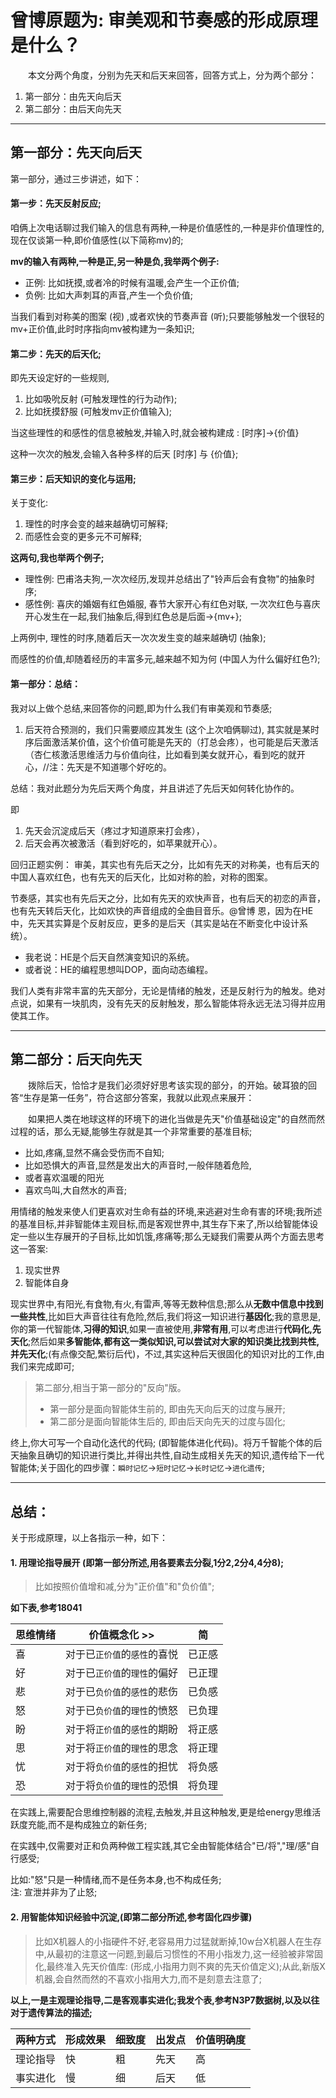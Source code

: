 # 曾博原题为: 审美观和节奏感的形成原理是什么？

　　本文分两个角度，分别为先天和后天来回答，回答方式上，分为两个部分：

1. 第一部分：由先天向后天
2. 第二部分：由后天向先天

***

## 第一部分：先天向后天

第一部分，通过三步讲述，如下：

#### 第一步：先天反射反应;

咱俩上次电话聊过我们输入的信息有两种,一种是价值感性的,一种是非价值理性的,现在仅谈第一种,即价值感性(以下简称mv)的;

**mv的输入有两种,一种是正,另一种是负,我举两个例子:**
* 正例: 比如抚摸,或者冷的时候有温暖,会产生一个正价值;
* 负例: 比如大声刺耳的声音,产生一个负价值;

当我们看到对称美的图案 (视) ,或者欢快的节奏声音 (听);只要能够触发一个很轻的mv+正价值,此时时序指向mv被构建为一条知识;

#### 第二步：先天的后天化;

即先天设定好的一些规则,
1. 比如吸吮反射 (可触发理性的行为动作);
2. 比如抚摸舒服 (可触发mv正价值输入);

当这些理性的和感性的信息被触发,并输入时,就会被构建成 : [时序]->{价值}

这种一次次的触发,会输入各种多样的后天 [时序] 与 {价值};

#### 第三步：后天知识的变化与运用;

关于变化:
1. 理性的时序会变的越来越确切可解释;
2. 而感性会变的更多元不可解释;

**这两句,我也举两个例子;**
* 理性例: 巴甫洛夫狗,一次次经历,发现并总结出了"铃声后会有食物"的抽象时序;
* 感性例: 喜庆的婚姻有红色婚服, 春节大家开心有红色对联, 一次次红色与喜庆开心发生在一起,我们抽象后,得到红色总是后面->{mv+};

上两例中, 理性的时序,随着后天一次次发生变的越来越确切 (抽象);

而感性的价值,却随着经历的丰富多元,越来越不知为何 (中国人为什么偏好红色?);

#### 第一部分：总结：

我对以上做个总结,来回答你的问题,即为什么我们有审美观和节奏感;

1. 后天符合预测的，我们只需要顺应其发生 (这个上次咱俩聊过), 其实就是某时序后面激活某价值，这个价值可能是先天的（打总会疼），也可能是后天激活（杏仁核激活思维活力与价值向往，比如看到美女就开心，看到吃的就开心，//注：先天是不知道哪个好吃的。

总结：我对此题分为先后天两个角度，并且讲述了先后天如何转化协作的。

即
1. 先天会沉淀成后天（疼过才知道原来打会疼），
2. 后天会再次被激活（看到好吃的，如苹果就开心）。

回归正题实例：
审美，其实也有先后天之分，比如有先天的对称美，也有后天的中国人喜欢红色，也有先天的后天化，比如对称的脸，对称的图案。

节奏感，其实也有先后天之分，比如有先天的欢快声音，也有后天的初恋的声音，也有先天转后天化，比如欢快的声音组成的全曲目音乐。@曾博 恩，因为在HE中，先天其实算是个反射反应，更多的是后天（其实是站在不断变化中设计系统）。

* 我老说：HE是个后天自然演变知识的系统。
* 或者说：HE的编程思想叫DOP，面向动态编程。

我们人类有非常丰富的先天部分，无论是情绪的触发，还是反射行为的触发。绝对点说，如果有一块肌肉，没有先天的反射触发，那么智能体将永远无法习得并应用使其工作。

***

## 第二部分：后天向先天

　　拨除后天，恰恰才是我们必须好好思考该实现的部分，的开始。破耳狼的回答“生存是第一任务”，符合这部分答案，我就以此观点来展开：

　　如果把人类在地球这样的环境下的进化当做是先天"价值基础设定"的自然而然过程的话，那么无疑,能够生存就是其一个非常重要的基准目标;

* 比如,疼痛,显然不痛会受伤而不自知;
* 比如恐惧大的声音,显然是发出大的声音时,一般伴随着危险,
* 或者喜欢温暖的阳光
* 喜欢鸟叫,大自然水的声音;

用情绪的触发来使人们更喜欢对生命有益的环境,来逃避对生命有害的环境;我所述的基准目标,并非智能体主观目标,而是客观世界中,其生存下来了,所以给智能体设定一些以生存展开的子目标,比如饥饿,疼痛等;那么无疑我们需要从两个方面去思考这一答案:
1. 现实世界
2. 智能体自身

现实世界中,有阳光,有食物,有火,有雷声,等等无数种信息;那么从**无数中信息中找到一些共性**,比如巨大声音往往有危险,然后,我们将这一知识进行**基因化**;我的意思是,你的第一代智能体,**习得的知识**,如果一直被使用,**非常有用**,可以考虑进行**代码化,先天化**;然后如果**多智能体,都有这一类似知识,可以尝试对大家的知识类比找到共性,并先天化**;(有点像交配,繁衍后代)，不过,其实这种后天很固化的知识对比的工作,由我们来完成即可;

> 第二部分,相当于第一部分的"反向"版。
> * 第一部分是面向智能体生前的, 即由先天向后天的过度与展开;
> * 第二部分是面向智能体生后的, 即由后天向先天的过度与固化;

终上,你大可写一个自动化迭代的代码; (即智能体进化代码)。将万千智能个体的后天抽象且确切的知识进行类比,并得出共性,自动生成相关先天的知识,遗传给下一代智能体;关于固化的四步骤：`瞬时记忆`->`短时记忆`->`长时记忆`->`进化遗传`;

***

## 总结：

关于形成原理，以上各指示一种，如下：
#### 1. 用理论指导展开 (即第一部分所述,用各要素去分裂,1分2,2分4,4分8);
  > 比如按照价值增和减,分为"正价值"和"负价值";  

**如下表,参考18041**

| 思维情绪 | 价值概念化 >> | 简 |
| --- | --- | --- |
| 喜 | 对于已`正价值`的`感性`的喜悦 | 已正感 |
| 好 | 对于已`正价值`的`理性`的偏好 | 已正理 |
| 悲 | 对于已`负价值`的`感性`的悲伤 | 已负感 |
| 怒 | 对于已`负价值`的`理性`的愤怒 | 已负理 |
| 盼 | 对于将`正价值`的`感性`的期盼 | 将正感 |
| 思 | 对于将`正价值`的`理性`的思念 | 将正理 |
| 忧 | 对于将`负价值`的`感性`的担忧 | 将负感 |
| 恐 | 对于将`负价值`的`理性`的恐惧 | 将负理 |

在实践上,需要配合思维控制器的流程,去触发,并且这种触发,更是给energy思维活跃度充能,而不是构成独立的新任务;

在实践中,仅需要对正和负两种做工程实践,其它全由智能体结合"已/将","理/感"自行感受;

比如:"怒"只是一种情绪,而不是任务本身,也不构成任务;  
注: 宣泄并非为了止怒;

#### 2. 用智能体知识经验中沉淀,(即第二部分所述,参考固化四步骤)
  > 比如X机器人的小指硬件不好,老容易用力过猛就断掉,10w台X机器人在生存中,从最初的注意这一问题,到最后习惯性的不用小指发力,这一经验被非常固化,最终准入先天价值库: (形成,小指用力则不爽的先天价值定义);从此,新版X机器,会自然而然的不喜欢小指用大力,而不是刻意去注意了;  

**以上,一是主观理论指导,二是客观事实进化;我发个表,参考N3P7数据树,以及以往对于遗传算法的描述;**

| 两种方式 | 形成效果 | 细致度 | 出发点 | 价值明确度 |
| --- | --- | --- | --- | --- |
| 理论指导 | 快 | 粗 | 先天 | 高 |
| 事实进化 | 慢 | 细 | 后天 | 低 |
